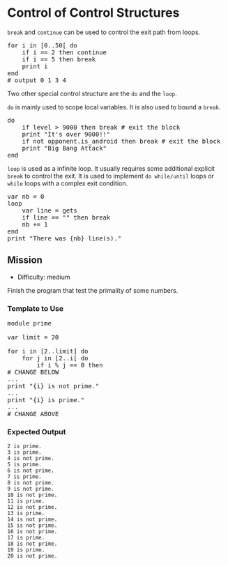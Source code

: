 # Control of Control Structures

`break` and `continue` can be used to control the exit path from loops.

<pre class="hl"><span class="hl kwa">for</span> i <span class="hl kwa">in</span> <span class="hl opt">[</span><span class="hl num">0</span><span class="hl opt">.</span><span class="hl num">.50</span><span class="hl opt">[</span> <span class="hl kwa">do</span>
	<span class="hl kwa">if</span> i <span class="hl opt">==</span> <span class="hl num">2</span> <span class="hl kwa">then continue</span>
	<span class="hl kwa">if</span> i <span class="hl opt">==</span> <span class="hl num">5</span> <span class="hl kwa">then break</span>
	print i
<span class="hl kwa">end</span>
<span class="hl slc"># output 0 1 3 4</span>
</pre>

Two other special control structure are the `do` and the `loop`.

`do` is mainly used to scope local variables. It is also used to bound a `break`.

<pre class="hl"><span class="hl kwa">do</span>
	<span class="hl kwa">if</span> level &gt; <span class="hl num">9000</span> <span class="hl kwa">then break</span> <span class="hl slc"># exit the block</span>
	print <span class="hl str">&quot;It's over 9000!!&quot;</span>
	<span class="hl kwa">if not</span> opponent<span class="hl opt">.</span>is_android <span class="hl kwa">then break</span> <span class="hl slc"># exit the block</span>
	print <span class="hl str">&quot;Big Bang Attack&quot;</span>
<span class="hl kwa">end</span>
</pre>

`loop` is used as a infinite loop. It usually requires some additional explicit `break` to control the exit.
It is used to implement `do while/until` loops or `while` loops with a complex exit condition.

<pre class="hl"><span class="hl kwa">var</span> nb <span class="hl opt">=</span> <span class="hl num">0</span>
<span class="hl kwa">loop</span>
	<span class="hl kwa">var</span> line <span class="hl opt">=</span> gets
	<span class="hl kwa">if</span> line <span class="hl opt">==</span> <span class="hl str">&quot;&quot;</span> <span class="hl kwa">then break</span>
	nb <span class="hl opt">+=</span> <span class="hl num">1</span>
<span class="hl kwa">end</span>
print <span class="hl str">&quot;There was</span> <span class="hl esc">{nb}</span> <span class="hl str">line(s).&quot;</span>
</pre>

## Mission

* Difficulty: medium

Finish the program that test the primality of some numbers.

### Template to Use

<pre class="hl"><span class="hl kwa">module</span> prime

<span class="hl kwa">var</span> limit <span class="hl opt">=</span> <span class="hl num">20</span>

<span class="hl kwa">for</span> i <span class="hl kwa">in</span> <span class="hl opt">[</span><span class="hl num">2</span><span class="hl opt">..</span>limit<span class="hl opt">]</span> <span class="hl kwa">do</span>
	<span class="hl kwa">for</span> j <span class="hl kwa">in</span> <span class="hl opt">[</span><span class="hl num">2</span><span class="hl opt">..</span>i<span class="hl opt">[</span> <span class="hl kwa">do</span>
		<span class="hl kwa">if</span> i <span class="hl opt">%</span> j <span class="hl opt">==</span> <span class="hl num">0</span> <span class="hl kwa">then</span>
<span class="hl slc"># CHANGE BELOW</span>
<span class="hl opt">...</span>
print <span class="hl str">&quot;</span><span class="hl esc">{i}</span> <span class="hl str">is not prime.&quot;</span>
<span class="hl opt">...</span>
print <span class="hl str">&quot;</span><span class="hl esc">{i}</span> <span class="hl str">is prime.&quot;</span>
<span class="hl opt">...</span>
<span class="hl slc"># CHANGE ABOVE</span>
</pre>

### Expected Output

	2 is prime.
	3 is prime.
	4 is not prime.
	5 is prime.
	6 is not prime.
	7 is prime.
	8 is not prime.
	9 is not prime.
	10 is not prime.
	11 is prime.
	12 is not prime.
	13 is prime.
	14 is not prime.
	15 is not prime.
	16 is not prime.
	17 is prime.
	18 is not prime.
	19 is prime.
	20 is not prime.
